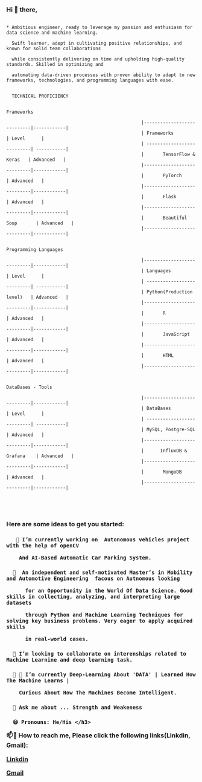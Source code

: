<h3 align="left"> Hi 👋 there, </h3>

  ```  
  
  * Ambitious engineer, ready to leverage my passion and enthusiasm for data science and machine learning. 

    Swift learner, adept in cultivating positive relationships, and known for solid team collaborations 

    while consistently delivering on time and upholding high-quality standards. Skilled in optimizing and 

    automating data-driven processes with proven ability to adapt to new frameworks, technologies, and programming languages with ease.  
    
    
    TECHNICAL PROFICIENCY 
    
                                                                    Frameworks
                                                                    
                                                    |----------------------------|------------|
                                                    | Frameworks                 | Level      |
                                                    | ---------------------------| -----------|
                                                    |       TensorFlow & Keras   | Advanced   |
                                                    |----------------------------|------------|
                                                    |       PyTorch              | Advanced   |
                                                    |----------------------------|------------|
                                                    |       Flask                | Advanced   |
                                                    |----------------------------|------------|
                                                    |       Beautiful Soup       | Advanced   |
                                                    |----------------------------|------------|
                                                    
                                                               Programming Languages
                                                               
                                                    |----------------------------|------------|
                                                    | Languages                  | Level      |
                                                    | ---------------------------| -----------|
                                                    | Python(Production level)   | Advanced   |
                                                    |----------------------------|------------|
                                                    |       R                    | Advanced   |
                                                    |----------------------------|------------|
                                                    |       JavaScript           | Advanced   |
                                                    |----------------------------|------------|
                                                    |       HTML                 | Advanced   |
                                                    |----------------------------|------------|
                                                    
                                                                DataBases - Tools
                                                               
                                                    |----------------------------|------------|
                                                    | DataBases                  | Level      |
                                                    | ---------------------------| -----------|
                                                    | MySQL, Postgre-SQL         | Advanced   |
                                                    |----------------------------|------------|
                                                    |      InfluxDB & Grafana    | Advanced   |
                                                    |----------------------------|------------|
                                                    |       MongoDB              | Advanced   |
                                                    |----------------------------|------------|
                                                    




```



<h3 align="left"> Here are some ideas to get you started:</h3>


<h3 align="left"> 
  
       🔭 I’m currently working on  Autonomous vehicles project with the help of openCV
        
        And AI-Based Automatic Car Parking System.

  
</h3>


<h3 align="left"'> 
  
      🌱  An independent and self-motivated Master’s in Mobility and Automotive Engineering  facous on Autnomous looking 

          for an Opportunity in the World Of Data Science. Good skills in collecting, analyzing, and interpreting large datasets 

          through Python and Machine Learning Techniques for solving key business problems. Very eager to apply acquired skills 

          in real-world cases.

</h3>
                 

<h3 align="left"> 
  
      👯 I’m looking to collaborate on interenships related to Machine Learnine and deep learning task.

</h3>
                 

<h3 align="left"> 
  
      👯 🤔 I’m currently Deep-Learning About 'DATA' | Learned How The Machine Learns |

        Curious About How The Machines Become Intelligent.

</h3>
                                                    

<h3 align="left"> 

      💬 Ask me about ... Strength and Weakeness

</h3>
                                                    

<h3 align="left"> 
  
      😄 Pronouns: He/His </h3>


📫💬 How to reach me, Please click the following links(Linkdin, Gmail):

[Linkdin](https://www.linkedin.com/in/arudpiragasam-krishnaragavan-a60590163/)

[Gmail](ragavan.arul26@gmail.com)



